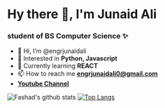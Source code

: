 # Hy there 👋, I'm Junaid Ali
### student of BS Computer Science ✨

- 👋 Hi, I’m @engrjunaidali
- 👀 Interested in **Python, Javascript**
- 🌱 Currently learning **REACT**
- 📫 How to reach me **engrjunaidali0@gmail.com**
- **[Youtube Channel](https://www.youtube.com/channel/UC7hWEeEFoZWbhu9qlGQWdLQ?sub_confirmation=1)**

![Fashad's github stats](https://github-readme-stats.vercel.app/api?username=engrjunaidali&show_icons=true&theme=default)
[![Top Langs](https://github-readme-stats.vercel.app/api/top-langs/?username=engrjunaidali&theme=default&langs_count=8)](https://github.com/Fashad-Ahmed/github-readme-stats)

<!---
engrjunaidali/engrjunaidali is a ✨ special ✨ repository because its `README.md` (this file) appears on your GitHub profile.
You can click the Preview link to take a look at your changes.
--->
